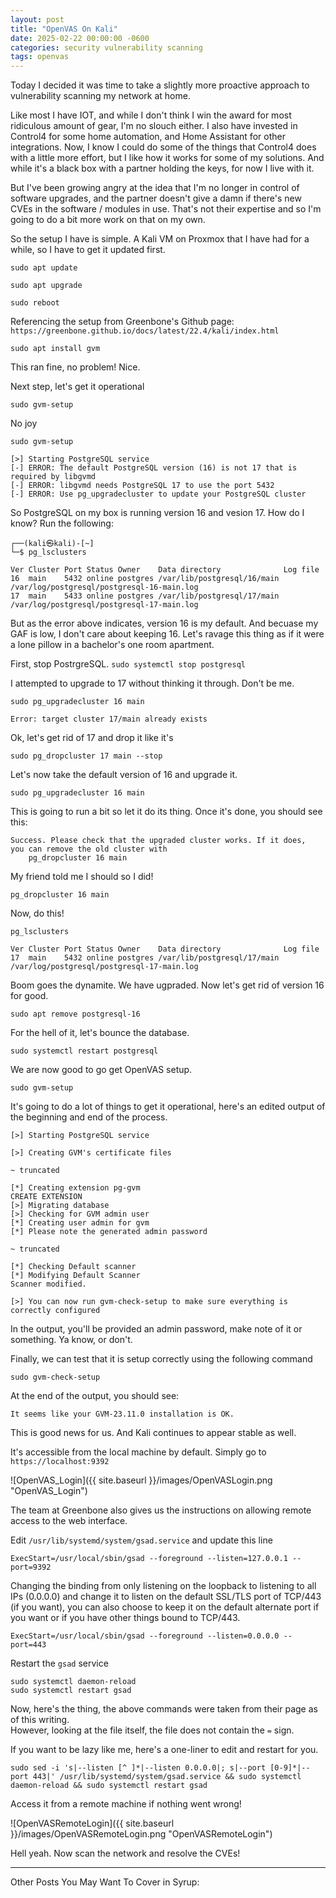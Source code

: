 ```yaml
---
layout: post
title: "OpenVAS On Kali"
date: 2025-02-22 00:00:00 -0600
categories: security vulnerability scanning
tags: openvas
---
```

Today I decided it was time to take a slightly more proactive approach to vulnerability scanning my network at home.  

Like most I have IOT, and while I don't think I win the award for most ridiculous amount of gear, I'm no slouch either.  I also have invested in Control4 for some home automation, and Home Assistant for other integrations.  Now, I know I could do some of the things that Control4 does with a little more effort, but I like how it works for some of my solutions.  And while it's a black box with a partner holding the keys, for now I live with it.  

But I've been growing angry at the idea that I'm no longer in control of software upgrades, and the partner doesn't give a damn if there's new CVEs in the software / modules in use.  That's not their expertise and so I'm going to do a bit more work on that on my own.

So the setup I have is simple.  A Kali VM on Proxmox that I have had for a while, so I have to get it updated first.

`sudo apt update`

`sudo apt upgrade`

`sudo reboot`

Referencing the setup from Greenbone's Github page: 
`https://greenbone.github.io/docs/latest/22.4/kali/index.html`

`sudo apt install gvm`

This ran fine, no problem!  Nice.

Next step, let's get it operational 

`sudo gvm-setup`

No joy

```
sudo gvm-setup

[>] Starting PostgreSQL service
[-] ERROR: The default PostgreSQL version (16) is not 17 that is required by libgvmd
[-] ERROR: libgvmd needs PostgreSQL 17 to use the port 5432
[-] ERROR: Use pg_upgradecluster to update your PostgreSQL cluster
```

So PostgreSQL on my box is running version 16 and vesion 17.  How do I know?  Run the following:

```
┌──(kali㉿kali)-[~]
└─$ pg_lsclusters

Ver Cluster Port Status Owner    Data directory              Log file
16  main    5432 online postgres /var/lib/postgresql/16/main /var/log/postgresql/postgresql-16-main.log
17  main    5433 online postgres /var/lib/postgresql/17/main /var/log/postgresql/postgresql-17-main.log

```

But as the error above indicates, version 16 is my default.  And becuase my GAF is low, I don't care about keeping 16.  Let's ravage this thing as if it were a lone pillow in a bachelor's one room apartment.

First, stop PostrgreSQL.
`sudo systemctl stop postgresql`

I attempted to upgrade to 17 without thinking it through.  Don't be me.

```
sudo pg_upgradecluster 16 main

Error: target cluster 17/main already exists
```

Ok, let's get rid of 17 and drop it like it's <redacted>

`sudo pg_dropcluster 17 main --stop`

Let's now take the default version of 16 and upgrade it.

`sudo pg_upgradecluster 16 main`

This is going to run a bit so let it do its thing.  Once it's done, you should see this:

```
Success. Please check that the upgraded cluster works. If it does,
you can remove the old cluster with
    pg_dropcluster 16 main
```

My friend told me I should so I did!

`pg_dropcluster 16 main`

Now, do this!

```
pg_lsclusters

Ver Cluster Port Status Owner    Data directory              Log file
17  main    5432 online postgres /var/lib/postgresql/17/main /var/log/postgresql/postgresql-17-main.log
```

Boom goes the dynamite.  We have ugpraded.  Now let's get rid of version 16 for good.

`sudo apt remove postgresql-16`


For the hell of it, let's bounce the database.

`sudo systemctl restart postgresql`

We are now good to go get OpenVAS setup.

`sudo gvm-setup`

It's going to do a lot of things to get it operational, here's an edited output of the beginning and end of the process.

```
[>] Starting PostgreSQL service

[>] Creating GVM's certificate files

~ truncated

[*] Creating extension pg-gvm
CREATE EXTENSION
[>] Migrating database
[>] Checking for GVM admin user
[*] Creating user admin for gvm
[*] Please note the generated admin password

~ truncated

[*] Checking Default scanner
[*] Modifying Default Scanner
Scanner modified.

[>] You can now run gvm-check-setup to make sure everything is correctly configured
```

In the output, you'll be provided an admin password, make note of it or something.  Ya know, or don't.

Finally, we can test that it is setup correctly using the following command

`sudo gvm-check-setup`

At the end of the output, you should see:

`It seems like your GVM-23.11.0 installation is OK.`

This is good news for us.  And Kali continues to appear stable as well.

It's accessible from the local machine by default.  Simply go to `https://localhost:9392`

![OpenVAS_Login]({{ site.baseurl }}/images/OpenVASLogin.png "OpenVAS_Login")


The team at Greenbone also gives us the instructions on allowing remote access to the web interface.  

Edit `/usr/lib/systemd/system/gsad.service` and update this line 

`ExecStart=/usr/local/sbin/gsad --foreground --listen=127.0.0.1 --port=9392`

Changing the binding from only listening on the loopback to listening to all IPs (0.0.0.0) and change it to listen on the default SSL/TLS port of TCP/443 (if you want), you can also choose to keep it on the default alternate port if you want or if you have other things bound to TCP/443.

`ExecStart=/usr/local/sbin/gsad --foreground --listen=0.0.0.0 --port=443`

Restart the `gsad` service

```
sudo systemctl daemon-reload
sudo systemctl restart gsad
```

Now, here's the thing, the above commands were taken from their page as of this writing.  
However, looking at the file itself, the file does not contain the `=` sign.  

If you want to be lazy like me, here's a one-liner to edit and restart for you.

`sudo sed -i 's|--listen [^ ]*|--listen 0.0.0.0|; s|--port [0-9]*|--port 443|' /usr/lib/systemd/system/gsad.service && sudo systemctl daemon-reload && sudo systemctl restart gsad`

Access it from a remote machine if nothing went wrong!

![OpenVASRemoteLogin]({{ site.baseurl }}/images/OpenVASRemoteLogin.png "OpenVASRemoteLogin")


Hell yeah.  Now scan the network and resolve the CVEs!



---

Other Posts You May Want To Cover in Syrup:
